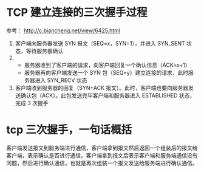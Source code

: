 # TCP 建立连接的三次握手过程

参考： http://c.biancheng.net/view/6425.html

1. 客户端向服务器发送 SYN 报文（SEQ=x，SYN=1），并进入 SYN_SENT 状态，等待服务器确认
2. - 服务器收到了客户端的请求，向客户端回复一个确认信息（ACK=x+1）
   - 服务器再向客户端发送一个 SYN 包（SEQ=y）建立连接的请求，此时服务器进入 SYN_RECV 状态
3. 客户端收到服务器的回复（SYN+ACK 报文）。此时，客户端也要向服务器发送确认包（ACK）。此包发送完毕客户端和服务器进入 ESTABLISHED 状态，完成 3 次握手

# tcp 三次握手，一句话概括

客户端发送报文到服务端进行通信，客户端拿到报文然后返回一个组装后的报文给客户端，表示确认是否进行通信，客户端拿到报文后表示客户端和服务端通信没有问题，然后进行确认通信，也就是再次组装一个报文发送给服务端进行确认通信。

